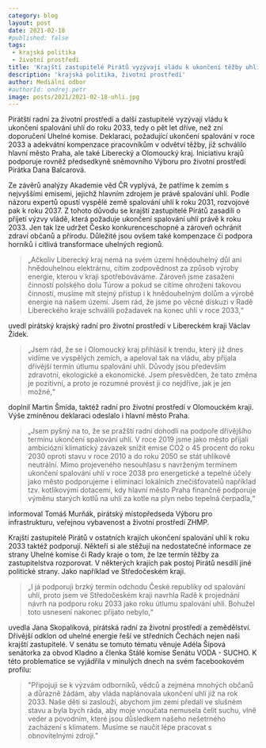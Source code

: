 ```yaml
---
category: blog
layout: post
date: 2021-02-18
#published: false
tags: 
 - krajská politika 
 - životní prostředí
title: 'Krajští zastupitelé Pirátů vyzývají vládu k ukončení těžby uhlí v roce 2033'
description: 'krajská politika, životní prostředí'
author: Mediální odbor
#authorId: ondrej.petr
image: posts/2021/2021-02-18-uhli.jpg
---
```


Pirátští radní za životní prostředí a další zastupitelé vyzývají vládu k ukončení spalování uhlí do roku 2033, tedy o pět let dříve, než zní doporučení Uhelné komise. Deklaraci, požadující ukončení spalování v roce 2033 a adekvátní kompenzace pracovníkům v odvětví těžby, již schválilo hlavní město Praha, ale také Liberecký a Olomoucký kraj. Iniciativu krajů podporuje rovněž předsedkyně sněmovního Výboru pro životní prostředí Pirátka Dana Balcarová.

Ze závěrů analýzy Akademie věd ČR vyplývá, že patříme k zemím s nejvyššími emisemi, jejichž hlavním zdrojem je právě spalování uhlí. Podle názoru expertů opustí vyspělé země spalování uhlí k roku 2031, rozvojové pak k roku 2037. Z tohoto důvodu se krajští zastupitelé Pirátů zasadili o přijetí výzvy vládě, která požaduje ukončení spalování uhlí právě k roku 2033. Jen tak lze udržet Česko konkurenceschopné a zároveň ochránit zdraví občanů a přírodu. Důležité jsou ovšem také kompenzace či podpora horníků i citlivá transformace uhelných regionů.
 
> „Ačkoliv Liberecký kraj nemá na svém území hnědouhelný důl ani hnědouhelnou elektrárnu, cítím zodpovědnost za způsob výroby energie, kterou v kraji spotřebováváme. Zároveň jsme zasaženi činností polského dolu Túrow a pokud se cítíme ohroženi takovou činností, musíme mít stejný přístup i k hnědouhelným dolům a výrobě energie na našem území. Jsem rád, že jsme po věcné diskuzi v Radě Libereckého kraje schválili požadavek na konec uhlí v roce 2033,“

uvedl pirátský krajský radní pro životní prostředí v Libereckém kraji Václav Žídek. 

> „Jsem rád, že se i Olomoucký kraj přihlásil k trendu, který již dnes vidíme ve vyspělých zemích, a apeloval tak na vládu, aby přijala dřívější termín útlumu spalování uhlí. Důvody jsou především zdravotní, ekologické a ekonomické. Jsem přesvědčen, že tato změna je pozitivní, a proto je rozumné provést ji co nejdříve, jak je jen možné,“

doplnil Martin Šmída, taktéž radní pro životní prostředí v Olomouckém kraji. Výše zmíněnou deklaraci odeslalo i hlavní město Praha. 
> „Jsem pyšný na to, že se pražští radní dohodli na podpoře dřívějšího termínu ukončení spalování uhlí. V roce 2019 jsme jako město přijali ambiciózní klimatický závazek snížit emise CO2 o 45 procent do roku 2030 oproti stavu v roce 2010 a do roku 2050 se stát uhlíkově neutrální. Mimo projeveného nesouhlasu s navrženým termínem ukončení spalování uhlí v roce 2038 pro energetické a tepelné účely jako město podporujeme i eliminaci lokálních znečišťovatelů například tzv. kotlíkovými dotacemi, kdy hlavní město Praha finančně podporuje výměnu starých kotlů na uhlí za kotle na plyn nebo tepelná čerpadla,“

informoval Tomáš Murňák, pirátský místopředseda Výboru pro infrastrukturu, veřejnou vybavenost a životní prostředí ZHMP.

Krajští zastupitelé Pirátů v ostatních krajích ukončení spalování uhlí k roku 2033 taktéž podporují. Někteří si ale stěžují na nedostatečné informace ze strany Uhelné komise či Rady kraje o tom, že lze termín těžby za zastupitelstva rozporovat. V některých krajích pak postoj Pirátů nesdílí jiné politické strany. Jako například ve Středočeském kraji. 
> „I já podporuji brzký termín odchodu České republiky od spalování uhlí, proto jsem ve Středočeském kraji navrhla Radě k projednání návrh na podporu roku 2033 jako roku útlumu spalování uhlí. Bohužel toto usnesení nakonec přijato nebylo,“

uvedla Jana Skopalíková, pirátská radní za životní prostředí a zemědělství. Dřívější odklon od uhelné energie řeší ve středních Čechách nejen naši krajští zastupitelé. V senátu se tomuto tématu věnuje Adéla Šípová senátorka za obvod Kladno a členka Stálé komise Senátu VODA - SUCHO. K této problematice se vyjádřila v minulých dnech na svém facebookovém profilu:
> "Připojuji se k výzvám odborníků, vědců a zejména mnohých občanů a důrazně žádám, aby vláda naplánovala ukončení uhlí již na rok 2033. 
Naše děti si zaslouží, abychom jim zemi předali ve slušném stavu a byla bych ráda, aby moje vnoučata nemusela čelit suchu, vlně veder a povodním, které jsou důsledkem našeho nešetrného zacházení s klimatem. Musíme se naučit lépe pracovat s obnovitelnými zdroji."
